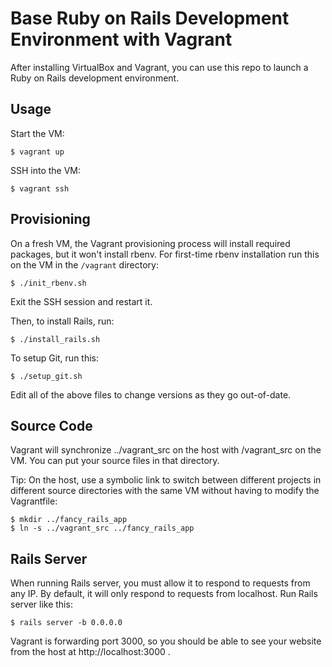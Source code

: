 Base Ruby on Rails Development Environment with Vagrant
=======================================================

After installing VirtualBox and Vagrant, you can use this repo to launch a Ruby
on Rails development environment.

## Usage

Start the VM:

    $ vagrant up

SSH into the VM:

    $ vagrant ssh

## Provisioning

On a fresh VM, the Vagrant provisioning process will install required packages,
but it won't install rbenv. For first-time rbenv installation run this on the
VM in the `/vagrant` directory:

    $ ./init_rbenv.sh

Exit the SSH session and restart it.

Then, to install Rails, run:

    $ ./install_rails.sh

To setup Git, run this:

    $ ./setup_git.sh

Edit all of the above files to change versions as they go out-of-date.

## Source Code

Vagrant will synchronize ../vagrant_src on the host with /vagrant_src on the VM.
You can put your source files in that directory.

Tip: On the host, use a symbolic link to switch between different projects in
different source directories with the same VM without having to modify the
Vagrantfile:

    $ mkdir ../fancy_rails_app
    $ ln -s ../vagrant_src ../fancy_rails_app

## Rails Server

When running Rails server, you must allow it to respond to requests from any IP. By default, it will only respond to requests from localhost. Run Rails server like this:

    $ rails server -b 0.0.0.0

Vagrant is forwarding port 3000, so you should be able to see your website from the host at http://localhost:3000 .
